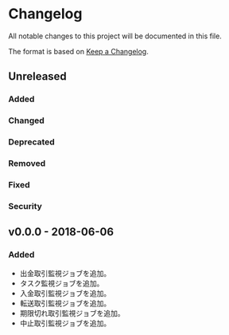 # Changelog

All notable changes to this project will be documented in this file.

The format is based on [Keep a Changelog](http://keepachangelog.com/).

## Unreleased

### Added

### Changed

### Deprecated

### Removed

### Fixed

### Security

## v0.0.0 - 2018-06-06

### Added

- 出金取引監視ジョブを追加。
- タスク監視ジョブを追加。
- 入金取引監視ジョブを追加。
- 転送取引監視ジョブを追加。
- 期限切れ取引監視ジョブを追加。
- 中止取引監視ジョブを追加。
